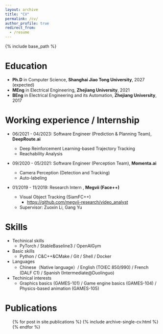 ```yaml
---
layout: archive
title: "CV"
permalink: /cv/
author_profile: true
redirect_from:
  - /resume
---
```


{% include base_path %}

Education
======
* **Ph.D** in Computer Science, **Shanghai Jiao Tong University**, 2027 (expected)
* **MEng** in Electrical Engineering, **Zhejiang University**, 2021
* **BEng** in Electrical Engineering and its Automation, **Zhejiang University**, 2017

Working experience / Internship
======
* 06/2021 - 04/2023: Software Engineer (Prediction & Planning Team), **DeepRoute.ai**
  * Deep Reinforcement Learning-based Trajectory Tracking
  * Reachability Analysis

* 09/2020 - 05/2021: Software Engineer (Perception Team), **Momenta.ai**
  * Camera Perception (Detection and Tracking)
  * Auto-labeling

* 01/2019 - 11/2019: Research Intern , **Megvii (Face++)**
  * Visual Object Tracking (SiamFC++)
    * https://github.com/megvii-research/video_analyst
  * Supervisor: Zuoxin Li, Gang Yu
  
Skills
======
* Techinical skills
  * PyTorch / StableBaseline3 / OpenAIGym
* Basic skills
  * Python / C&C++&CMake / Git / Shell / Docker
* Languages
  * Chinese（Native language）/ English (TOIEC 850/990) / French (DALF C1) / Spanish (Intermediate@Duolinguo)
* Techinical interests
  * Graphics basics (GAMES-101) / Game engine basics (GAMES-104) / Physics-based animation (GAMES-105)

Publications
======
  <ul>{% for post in site.publications %}
    {% include archive-single-cv.html %}
  {% endfor %}</ul>
  
<!-- Talks
======
  <ul>{% for post in site.talks %}
    {% include archive-single-talk-cv.html %}
  {% endfor %}</ul> -->
  
<!-- Teaching
======
  <ul>{% for post in site.teaching %}
    {% include archive-single-cv.html %}
  {% endfor %}</ul> -->
  
<!-- Service and leadership
======
* Currently signed in to 43 different slack teams -->
